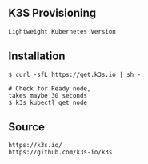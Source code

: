 ## K3S Provisioning

```
Lightweight Kubernetes Version
```

## Installation
```
$ curl -sfL https://get.k3s.io | sh -

# Check for Ready node,
takes maybe 30 seconds
$ k3s kubectl get node
```

## Source
```
https://k3s.io/
https://github.com/k3s-io/k3s
```